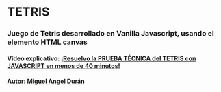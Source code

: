 # TETRIS 

### Juego de Tetris desarrollado en Vanilla Javascript, usando el elemento HTML **canvas**


#### Vídeo explicativo: [¡Resuelvo la PRUEBA TÉCNICA del TETRIS con JAVASCRIPT en menos de 40 minutos!](https://www.youtube.com/watch?v=pNiyz0sl1no)
#### Autor: [Miguel Ángel Durán](https://github.com/midudev)
